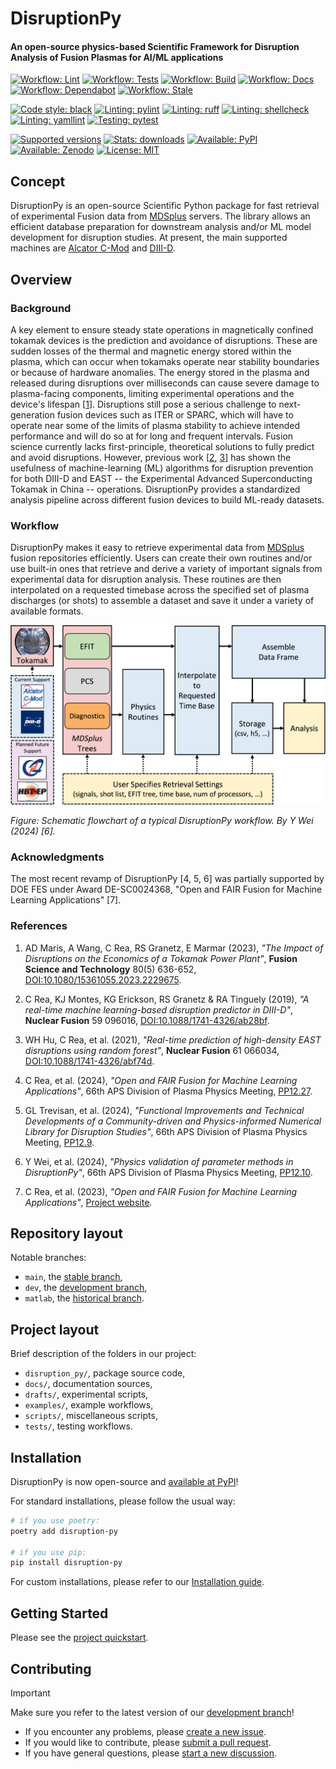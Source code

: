 
# DisruptionPy

#### An open-source physics-based Scientific Framework for Disruption Analysis of Fusion Plasmas for AI/ML applications

[![Workflow: Lint](https://github.com/MIT-PSFC/disruption-py/actions/workflows/lint.yml/badge.svg)](https://github.com/MIT-PSFC/disruption-py/actions/workflows/lint.yml)
[![Workflow: Tests](https://github.com/MIT-PSFC/disruption-py/actions/workflows/tests.yml/badge.svg)](https://github.com/MIT-PSFC/disruption-py/actions/workflows/tests.yml)
[![Workflow: Build](https://github.com/MIT-PSFC/disruption-py/actions/workflows/build.yml/badge.svg)](https://github.com/MIT-PSFC/disruption-py/actions/workflows/build.yml)
[![Workflow: Docs](https://github.com/MIT-PSFC/disruption-py/actions/workflows/docs.yml/badge.svg)](https://github.com/MIT-PSFC/disruption-py/actions/workflows/docs.yml)
[![Workflow: Dependabot](https://img.shields.io/badge/Dependabot-enabled-34d058?logo=github)](https://github.com/MIT-PSFC/disruption-py/actions/workflows/dependabot/dependabot-updates)
[![Workflow: Stale](https://img.shields.io/badge/Stale%20bot-enabled-34d058?logo=github)](https://github.com/MIT-PSFC/disruption-py/actions/workflows/stale.yml)

[![Code style: black](https://img.shields.io/badge/code%20style-black-000000.svg)](https://github.com/psf/black)
[![Linting: pylint](https://img.shields.io/badge/linting-pylint-yellowgreen)](https://github.com/pylint-dev/pylint)
[![Linting: ruff](https://img.shields.io/badge/linting-ruff-purple)](https://github.com/astral-sh/ruff)
[![Linting: shellcheck](https://img.shields.io/badge/linting-shellcheck-lightgreen)](https://github.com/koalaman/shellcheck)
[![Linting: yamllint](https://img.shields.io/badge/linting-yamllint-lightblue)](https://github.com/adrienverge/yamllint)
[![Testing: pytest](https://img.shields.io/badge/testing-pytest-red)](https://github.com/pylint-dev/pylint-pytest)

[![Supported versions](https://img.shields.io/pypi/pyversions/disruption-py)](pyproject.toml)
[![Stats: downloads](https://static.pepy.tech/badge/disruption-py)](https://pepy.tech/project/disruption-py)
[![Available: PyPI](https://img.shields.io/pypi/v/disruption-py.svg)](https://pypi.org/project/disruption-py/)
[![Available: Zenodo](https://zenodo.org/badge/DOI/10.5281/zenodo.13935223.svg)](https://doi.org/10.5281/zenodo.13935223)
[![License: MIT](https://img.shields.io/pypi/l/disruption-py?color=750014)](LICENSE)

## Concept

DisruptionPy is an open-source Scientific Python package for fast retrieval of experimental Fusion data from [MDSplus](https://www.mdsplus.org/) servers.
The library allows an efficient database preparation for downstream analysis and/or ML model development for disruption studies.
At present, the main supported machines are [Alcator C-Mod](https://en.wikipedia.org/wiki/Alcator_C-Mod) and [DIII-D](https://en.wikipedia.org/wiki/DIII-D_(tokamak)).


## Overview

### Background

A key element to ensure steady state operations in magnetically confined tokamak devices is the prediction and avoidance of disruptions.
These are sudden losses of the thermal and magnetic energy stored within the plasma, which can occur when tokamaks operate near stability boundaries or because of hardware anomalies.
The energy stored in the plasma and released during disruptions over milliseconds can cause severe damage to plasma-facing components, limiting experimental operations and the device's lifespan [[1](https://doi.org/10.1080/15361055.2023.2229675)].
Disruptions still pose a serious challenge to next-generation fusion devices such as ITER or SPARC, which will have to operate near some of the limits of plasma stability to achieve intended performance and will do so at for long and frequent intervals.
Fusion science currently lacks first-principle, theoretical solutions to fully predict and avoid disruptions.
However, previous work [[2](https://doi.org/10.1088/1741-4326/ab28bf), [3](https://doi.org/10.1088/1741-4326/abf74d)] has shown the usefulness of machine-learning (ML) algorithms for disruption prevention for both DIII-D and EAST -- the Experimental Advanced Superconducting Tokamak in China -- operations.
DisruptionPy provides a standardized analysis pipeline across different fusion devices to build ML-ready datasets.

### Workflow

DisruptionPy makes it easy to retrieve experimental data from [MDSplus](https://www.mdsplus.org/) fusion repositories efficiently.
Users can create their own routines and/or use built-in ones that retrieve and derive a variety of important signals from experimental data for disruption analysis.
These routines are then interpolated on a requested timebase across the specified set of plasma discharges (or shots) to assemble a dataset and save it under a variety of available formats.

![flowchart](docs/workflow.png)

_Figure: Schematic flowchart of a typical DisruptionPy workflow. By Y Wei (2024) [6]._

### Acknowledgments

The most recent revamp of DisruptionPy [4, 5, 6] was partially supported by DOE FES under Award DE-SC0024368, "Open and FAIR Fusion for Machine Learning Applications" [7].

### References

1. AD Maris, A Wang, C Rea, RS Granetz, E Marmar (2023), _"The Impact of Disruptions on the Economics of a Tokamak Power Plant"_, **Fusion Science and Technology** 80(5) 636-652, [DOI:10.1080/15361055.2023.2229675](https://doi.org/10.1080/15361055.2023.2229675).

2. C Rea, KJ Montes, KG Erickson, RS Granetz & RA Tinguely (2019), _"A real-time machine learning-based disruption predictor in DIII-D"_, **Nuclear Fusion** 59 096016, [DOI:10.1088/1741-4326/ab28bf](https://doi.org/10.1088/1741-4326/ab28bf).

3. WH Hu, C Rea, et al. (2021), _"Real-time prediction of high-density EAST disruptions using random forest"_, **Nuclear Fusion** 61 066034, [DOI:10.1088/1741-4326/abf74d](https://doi.org/10.1088/1741-4326/abf74d).

4. C Rea, et al. (2024), _"Open and FAIR Fusion for Machine Learning Applications"_, 66th APS Division of Plasma Physics Meeting, [PP12.27](https://meetings.aps.org/Meeting/DPP24/Session/PP12.27).

5. GL Trevisan, et al. (2024), _"Functional Improvements and Technical Developments of a Community-driven and Physics-informed Numerical Library for Disruption Studies"_, 66th APS Division of Plasma Physics Meeting, [PP12.9](https://meetings.aps.org/Meeting/DPP24/Session/PP12.9).

6. Y Wei, et al. (2024), _"Physics validation of parameter methods in DisruptionPy"_, 66th APS Division of Plasma Physics Meeting, [PP12.10](https://meetings.aps.org/Meeting/DPP24/Session/PP12.10).

7. C Rea, et al. (2023), _"Open and FAIR Fusion for Machine Learning Applications"_, [Project website](https://crea-psfc.github.io/open-fair-fusion/).


## Repository layout

Notable branches:

- `main`, the [stable branch](https://github.com/MIT-PSFC/disruption-py/tree/main),
- `dev`, the [development branch](https://github.com/MIT-PSFC/disruption-py/tree/dev),
- `matlab`, the [historical branch](https://github.com/MIT-PSFC/disruption-py/tree/matlab).


## Project layout

Brief description of the folders in our project:

- `disruption_py/`, package source code,
- `docs/`, documentation sources,
- `drafts/`, experimental scripts,
- `examples/`, example workflows,
- `scripts/`, miscellaneous scripts,
- `tests/`, testing workflows.


## Installation

DisruptionPy is now open-source and [available at PyPI](https://pypi.org/project/disruption-py/)!

For standard installations, please follow the usual way:

```bash
# if you use poetry:
poetry add disruption-py

# if you use pip:
pip install disruption-py
```

For custom installations, please refer to our [Installation guide](docs/INSTALL.md).


## Getting Started

Please see the [project quickstart](https://mit-psfc.github.io/disruption-py/quickstart/usage_quickstart/).


## Contributing

> [!IMPORTANT]
> Make sure you refer to the latest version of our [development branch](https://github.com/MIT-PSFC/disruption-py/tree/dev)!

- If you encounter any problems, please [create a new issue](https://github.com/MIT-PSFC/disruption-py/issues/new).
- If you would like to contribute, please [submit a pull request](https://github.com/MIT-PSFC/disruption-py/compare/dev...).
- If you have general questions, please [start a new discussion](https://github.com/MIT-PSFC/disruption-py/discussions/new?category=q-a).
